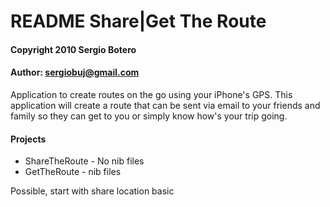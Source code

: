 #  README Share|Get The Route

#### Copyright 2010 Sergio Botero
#### Author: sergiobuj@gmail.com

Application to create routes on the go using your iPhone's GPS.
This application will create a route that can be sent via email to your friends and family
so they can get to you or simply know how's your trip going.

#### Projects
* ShareTheRoute - No nib files
* GetTheRoute - nib files


Possible, start with share location basic